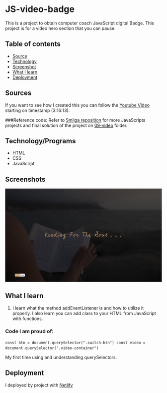 # JS-video-badge
 This is a project to obtain computer coach JavaScript digital Badge. This project is for a video hero section that you can pause.

## Table of contents

 - [Source](#Sources)
 - [Technology](#Technology/programs)
 - [Screenshot](#Screenshots)
 - [What I learn](#WhatILearn)
 - [Deployment](#Deployment)



## Sources
If you want to see how I created this you can follow the [Youtube Video](https://www.youtube.com/watch?v=3PHXvlpOkf4&t=11773s) starting on timestamp (3:16:13).

###Reference code:
Refer to [Smilga reposition](https://github.com/john-smilga/javascript-basic-projects) for more JavaScripts projects and final solution of the project on [09-video](https://github.com/john-smilga/javascript-basic-projects/tree/master/09-video) folder.

## Technology/Programs

- HTML
- CSS
- JavaScript


## Screenshots

!["Here it what it looks like"](/setup/screenshot-video.png)


## What I learn

1. I learn what the method addEventListener is and how to utilize it properly. I also learn you can add class to your HTML from JavaScript with functions.

### Code I am proud of: 

<code>const btn = document.querySelector(".switch-btn")
const video = document.querySelector(".video-container")</code>

My first time using and understanding querySelectors.


## Deployment
I deployed by project with [Netlify](https://subtle-cassata-6abccc.netlify.app/)




